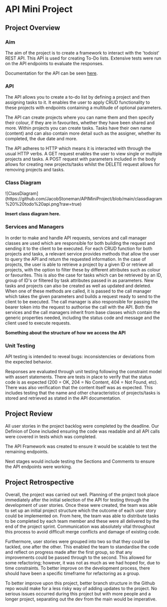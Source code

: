# API Mini Project



<h2>Project Overview</h2>

<h3>Aim</h3>

The aim of the project is to create a framework to interact with the 'todoist' REST API. This API is used for creating To-Do lists. Extensive tests were run on the API endpoints to evaluate the responses.

Documentation for the API can be seen [here](https://developer.todoist.com/guides/#developing-with-todoist).



<h3>API</h3>

The API allows you to create a to-do list by defining a project and then assigning tasks to it. It enables the user to apply CRUD functionality to these projects with endpoints containing a multitude of optional parameters.
<p> The API can create projects where you can name them and then specify their colour, if they are in favourites, whether they have been shared and more. Within projects you can create tasks. Tasks have their own name (content) and can also contain more detail such as the assigner, whether its completed, the due date and more. </p> 

The API adheres to HTTP which means it is interacted with through the usual HTTP verbs. A GET request enables the user to view single or multiple projects and tasks. A POST request with parameters included in the body allows for creating new projects/tasks whilst the DELETE request allows for removing projects and tasks.

<h3>Class Diagram</h3>
![ClassDiagram](https://github.com/JacobStoneman/APIMiniProject/blob/main/classdiagram%20%20todo%20api.png?raw=true)

<b>Insert class diagram here.</b>

<h3>Services and Managers</h3>

In order to make and handle API requests, services and call manager classes are used which are responsible for both building the request and sending it to the client to be executed.
For each CRUD function for both projects and tasks, a relevant service provides methods that allow the user to query the API and return the requested information. In the case of projects, the user is able to retrieve a project by a given ID or retrieve all projects, with the option to filter these by different attributes such as colour or favourites. This is also the case for tasks which can be retrieved by an ID, group of ID's or filtered by task attributes passed in as parameters. New tasks and projects can also be created as well as updated and deleted.
When one of these methods are called, it is passed to the call manager which takes the given parameters and builds a request ready to send to the client to be executed. The call manager is also responsible for passing the bearer token into the request to authorise the call with the API.
Both the services and the call managers inherit from base classes which contain the generic properties needed, including the status code and message and the client used to execute requests.

<b>Something about the structure of how we access the API</b>

<h3>Unit Testing</h3>

<p>API testing is intended to reveal bugs: inconsistencies or deviations from the expected behavior.</p>

<p>Responses are evaluated through unit testing following the constraint model with assert statements. There are tests in place to verify that the status code is as expected (200 = OK, 204 = No Content, 404 = Not Found, etc). There was also verification that the content itself was as expected.
This includes testing that the name and other characteristics of projects/tasks is stored and retrieved as stated in the API documentation. </p>


<h2>Project Review</h2>

<p>All user stories in the project backlog were completed by the deadline. Our Definion of Done included ensuring the code was readable and all API calls were covered in tests which was completed. </p>
<p>The API Framework was created to ensure it would be scalable to test the remaining endpoints.</p>
<p>Next stages would include testing the Sections and Comments to ensure the API endpoints were working.</p>

<h2>Project Retrospective</h2>

<p>Overall, the project was carried out well. Planning of the project took place immediately after the initial selection of the API for testing through the development of user stories. Once these were created, the team was able to set up an initial project structure
which the outcome of each user story could be implemented on. From here, the team was able to distribute tasks to be completed by each team member and these were all delivered by the end of the project sprint. Communication was absolutely vital throughout this process to avoid difficult merge conflicts and damage of existing code.
</p>
<p>Furthermore, user stories were grouped into two so that they could be tackled, one after the other. This enabled the team to standardise the code and reflect on progress made after the first group, so that any improvements could be passed through to the second. This allowed for some refactoring; however, it was not as much as we had hoped for, due to time constraints. To better improve on the development process, there should have been a specific timeframe for refactoring as a group.</p>


<p>To better improve upon this project, better branch structure in the Github repo would make for a less risky way of adding updates to the project. No serious issues occurred during this project but with more people and a longer project, separating out the dev from the main would be imperative.</p>
